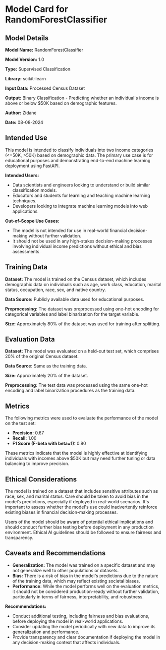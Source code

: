 # Model Card for RandomForestClassifier

## Model Details

**Model Name:** RandomForestClassifier

**Model Version:** 1.0

**Type:** Supervised Classification

**Library:** scikit-learn

**Input Data:** Processed Census Dataset

**Output:** Binary Classification - Predicting whether an individual's income is above or below $50K based on demographic features.

**Author:** Zidane

**Date:** 08-08-2024

## Intended Use

This model is intended to classify individuals into two income categories (<=50K, >50K) based on demographic data. The primary use case is for educational purposes and demonstrating end-to-end machine learning deployment using FastAPI.

**Intended Users:**
- Data scientists and engineers looking to understand or build similar classification models.
- Educators and students for learning and teaching machine learning techniques.
- Developers looking to integrate machine learning models into web applications.

**Out-of-Scope Use Cases:**
- The model is not intended for use in real-world financial decision-making without further validation.
- It should not be used in any high-stakes decision-making processes involving individual income predictions without ethical and bias assessments.

## Training Data

**Dataset:** The model is trained on the Census dataset, which includes demographic data on individuals such as age, work class, education, marital status, occupation, race, sex, and native country.

**Data Source:** Publicly available data used for educational purposes.

**Preprocessing:** The dataset was preprocessed using one-hot encoding for categorical variables and label binarization for the target variable.

**Size:** Approximately 80% of the dataset was used for training after splitting.

## Evaluation Data

**Dataset:** The model was evaluated on a held-out test set, which comprises 20% of the original Census dataset.

**Data Source:** Same as the training data.

**Size:** Approximately 20% of the dataset.

**Preprocessing:** The test data was processed using the same one-hot encoding and label binarization procedures as the training data.

## Metrics

The following metrics were used to evaluate the performance of the model on the test set:

- **Precision:** 0.67
- **Recall:** 1.00
- **F1 Score (F-beta with beta=1):** 0.80

These metrics indicate that the model is highly effective at identifying individuals with incomes above $50K but may need further tuning or data balancing to improve precision.

## Ethical Considerations

The model is trained on a dataset that includes sensitive attributes such as race, sex, and marital status. Care should be taken to avoid bias in the model’s predictions, especially if deployed in real-world scenarios. It's important to assess whether the model's use could inadvertently reinforce existing biases in financial decision-making processes.

Users of the model should be aware of potential ethical implications and should conduct further bias testing before deployment in any production environment. Ethical AI guidelines should be followed to ensure fairness and transparency.

## Caveats and Recommendations

- **Generalization:** The model was trained on a specific dataset and may not generalize well to other populations or datasets.
- **Bias:** There is a risk of bias in the model's predictions due to the nature of the training data, which may reflect existing societal biases.
- **Performance:** While the model performs well on the evaluation metrics, it should not be considered production-ready without further validation, particularly in terms of fairness, interpretability, and robustness.

**Recommendations:**
- Conduct additional testing, including fairness and bias evaluations, before deploying the model in real-world applications.
- Consider updating the model periodically with new data to improve its generalization and performance.
- Provide transparency and clear documentation if deploying the model in any decision-making context that affects individuals.

